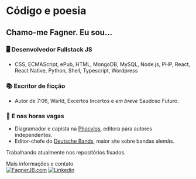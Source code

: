 # Código e poesia

## Chamo-me Fagner. Eu sou...

### 🖥️ **Desenvolvedor Fullstack JS**
* CSS, ECMAScript, ePub, HTML, MongoDB, MySQL, Node.js, PHP, React, React Native, Python, Shell, Typescript, Wordpress

### 📚 **Escritor de ficção**
* Autor de 7:06, Warld, Excertos Incertos e *em breve* Saudoso Futuro.

### 🤘 **E nas horas vagas**
* Diagramador e capista na [Phocvlos](https://phocvlos.ml/), editora para autores independentes.
* Editor-chefe do [Deutsche Bands](https://dbands.com.br/), maior site sobre bandas alemãs.

Trabalhando atualmente nos repositórios fixados.

Mais informações e contato  
[![FagnerJB.com](https://img.shields.io/badge/-FagnerJB.com-282A36?style=flat-square&logo=Javascript&logoColor=white&link=https://fagnerjb.com)](https://fagnerjb.com)
[![Linkedin](https://img.shields.io/badge/-LinkedIn-blue?style=flat-square&logo=Linkedin&logoColor=white&link=https://www.linkedin.com/in/fagnerjb/)](https://www.linkedin.com/in/fagnerjb/)
